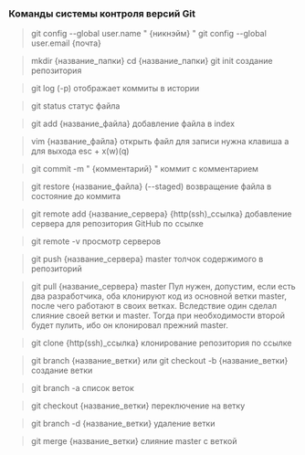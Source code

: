 ### Команды системы контроля версий Git

> git config --global user.name " {никнэйм} "
> git config --global user.email {почта}

> mkdir {название_папки}
> cd {название_папки}
> git init
> создание репозитория

> git log (-p)
> отображает коммиты в истории

> git status
> статус файла 

> git add {название_файла}
> добавление файла в index

> vim {название_файла}
> открыть файл
> для записи нужна клавиша а
> для выхода esc + x(w)(q)

> git commit -m " {комментарий} "
> коммит с комментарием 

> git restore {название_файла} (--staged)
> возвращение файла в состояние до коммита

> git remote add {название_сервера} {http(ssh)_ccылка}
> добавление сервера для репозитория GitHub по ссылке

> git remote -v
> просмотр серверов

> git push {название_сервера} master
> толчок содержимого в репозиторий 

> git pull {название_сервера} master
> Пул нужен, допустим, если есть два разработчика, оба клонируют код из основной ветки master, после чего работают в своих ветках. 
> Вследствие один сделал слияние своей ветки и master. Тогда при необходимости второй будет пулить, ибо он клонировал прежний master.

> git clone {http(ssh)_ccылка}
> клонирование репозитория по ссылке

> git branch {название_ветки}
> или
> git checkout -b {название_ветки}
> создание ветки

> git branch -a
> список веток

> git checkout {название_ветки}
> переключение на ветку

> git branch -d {название_ветки}
> удаление ветки

> git merge {название_ветки}
> слияние master с веткой
